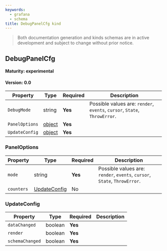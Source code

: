 ```yaml
---
keywords:
  - grafana
  - schema
title: DebugPanelCfg kind
---
```

> Both documentation generation and kinds schemas are in active development and subject to change without prior notice.

## DebugPanelCfg

#### Maturity: experimental
#### Version: 0.0



| Property       | Type                    | Required | Description                                                               |
|----------------|-------------------------|----------|---------------------------------------------------------------------------|
| `DebugMode`    | string                  | **Yes**  | Possible values are: `render`, `events`, `cursor`, `State`, `ThrowError`. |
| `PanelOptions` | [object](#paneloptions) | **Yes**  |                                                                           |
| `UpdateConfig` | [object](#updateconfig) | **Yes**  |                                                                           |

### PanelOptions

| Property   | Type                          | Required | Description                                                               |
|------------|-------------------------------|----------|---------------------------------------------------------------------------|
| `mode`     | string                        | **Yes**  | Possible values are: `render`, `events`, `cursor`, `State`, `ThrowError`. |
| `counters` | [UpdateConfig](#updateconfig) | No       |                                                                           |

### UpdateConfig

| Property        | Type    | Required | Description |
|-----------------|---------|----------|-------------|
| `dataChanged`   | boolean | **Yes**  |             |
| `render`        | boolean | **Yes**  |             |
| `schemaChanged` | boolean | **Yes**  |             |


